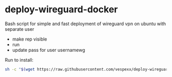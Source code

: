 # deploy-wireguard-docker
Bash script for simple and fast deployment of wireguard vpn on ubuntu with separate user
* make rep visible
* run
* update pass for user usernamewg

Run to install:

```bash
sh -c "$(wget https://raw.githubusercontent.com/vespexx/deploy-wireguard-docker/main/Deploy_WG_VPN_server.sh -O -)"
```
